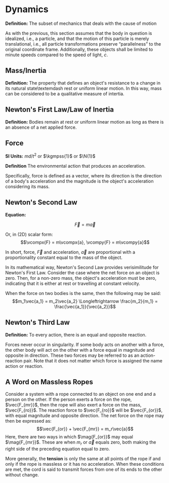 # Dynamics

**Definition:** The subset of mechanics that deals with the cause of motion

As with the previous, this section assumes that the  body in question is idealized, i.e., a particle, and that the motion of this particle is merely translational, i.e., all particle transformations preserve “parallelness” to the original coordinate frame. Additionally, these objects shall be limited to minute speeds compared to the speed of light, $c$.


## Mass/Inertia

**Definition:** The property that defines an object's resistance to a change in its natural state\textemdash rest or uniform linear motion. In this way, mass can be considered to be a qualitative measure of intertia.

## Newton's First Law/Law of Inertia

**Definition:** Bodies remain at rest or uniform linear motion as long as there is an absence of a net applied force.

## Force

**SI Units:** $md/t^2$ or $\kgmpss{1}$ or $\N{1}$

**Definition** The environmental action that produces an acceleration.

Specifically, force is defined as a vector, where its direction is the direction of a body's acceleration and the magnitude is the object's acceleration considering its mass.

## Newton's Second Law

**Equation:**

$$\vec{F} = m\vec{a}$$

Or, in (2D) scalar form:
$$\vcompx{F} = m\vcompx{a}, \vcompy{F} = m\vcompy{a}$$

In short, force, $\vec{F}$ and acceleration, $\vec{a}$ are proportional with a proportionality constant equal to the mass of the object.

In its mathematical way, Newton's Second Law provides verisimilitude for Newton's First Law. Consider the case where the net force on an object is zero. Then, for a non-zero mass, the object's acceleration must be zero, indicating that it is either at rest or travelling at constant velocity.

When the force on two bodies is the same, then the following may be said:
$$m_1\vec{a_1} = m_2\vec{a_2} \Longleftrightarrow \frac{m_2}{m_1} = \frac{\vec{a_1}}{\vec{a_2}}$$

## Newton's Third Law

**Definition:** To every action, there is an equal and opposite reaction.

Forces never occur in singularity. If some body acts on another with a force, the other body will act on the other with a force equal in magnitude and opposite in direction. These two forces may be referred to as an action-reaction pair. Note that it does not matter which force is assigned the name action or reaction.

## A Word on Massless Ropes

Consider a system with a rope connected to an object on one end and a person on the other. If the person exerts a force on the rope, $\vec{F_{mr}}$, then the rope will also exert a force on the mass, $\vec{F_{ro}}$. The reaction force to $\vec{F_{ro}}$ will be $\vec{F_{or}}$, with equal magnitude and opposite direction. The net force on the rope may then be expressed as:
$$\vec{F_{or}} + \vec{F_{mr}} = m_r\vec{a}$$
Here, there are two ways in which $\mag{F_{or}}$ may equal $\mag{F_{mr}}$. These are when $m_r$ or $\vec{a}$ equals zero, both making the right side of the preceding equation equal to zero.

More generally, the **tension** is only the same at all points of the rope if and only if the rope is massless or it has no acceleration. When these conditions are met, the cord is said to transmit forces from one of its ends to the other without change.
